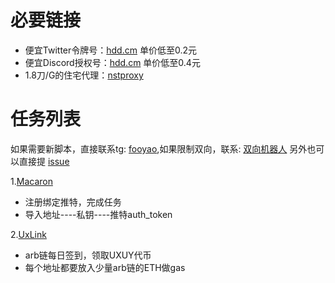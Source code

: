 # 必要链接
- 便宜Twitter令牌号：[hdd.cm](https://hdd.cm/)  单价低至0.2元
- 便宜Discord授权号：[hdd.cm](https://hdd.cm/)  单价低至0.4元
- 1.8刀/G的住宅代理：[nstproxy](https://app.nstproxy.com/register?i=7JunWz)

# 任务列表

如果需要新脚本，直接联系tg: [fooyao](https://t.me/fooyao),如果限制双向，联系: [双向机器人](https://t.me/hddcmbot)
另外也可以直接提 [issue](https://github.com/Fooyao/web3Task/issues/new)

1.[Macaron](https://www.macaron.xyz/#/airdrop)
- 注册绑定推特，完成任务
- 导入地址----私钥----推特auth_token

2.[UxLink](https://binance.uxlink.io/)
- arb链每日签到，领取UXUY代币
- 每个地址都要放入少量arb链的ETH做gas